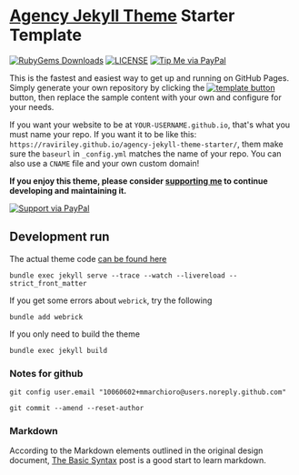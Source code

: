 # [Agency Jekyll Theme](https://github.com/raviriley/agency-jekyll-theme) Starter Template
[![RubyGems Downloads](https://img.shields.io/gem/dt/jekyll-agency.svg)](https://rubygems.org/gems/jekyll-agency)
[![LICENSE](https://img.shields.io/badge/license-MIT-lightgrey.svg)](https://github.com/raviriley/agency-jekyll-theme/blob/master/LICENSE.txt)
[![Tip Me via PayPal](https://img.shields.io/badge/PayPal-tip%20me-green.svg?logo=paypal)](https://www.paypal.me/raviriley)

This is the fastest and easiest way to get up and running on GitHub Pages.
Simply generate your own repository by clicking the [![template button](https://img.shields.io/badge/-Use%20this%20template-brightgreen)](https://github.com/raviriley/agency-jekyll-theme-starter/generate) button, 
then replace the sample content with your own and configure for your needs.

If you want your website to be at `YOUR-USERNAME.github.io`, that's what you must name your repo. If you want it to be like this: `https://raviriley.github.io/agency-jekyll-theme-starter/`, them make sure the `baseurl` in `_config.yml` matches the name of your repo. You can also use a `CNAME` file and your own custom domain!

**If you enjoy this theme, please consider [supporting me](https://www.paypal.me/raviriley) to continue developing and maintaining it.**

[![Support via PayPal](https://cdn.rawgit.com/twolfson/paypal-github-button/1.0.0/dist/button.svg)](https://www.paypal.me/raviriley)


## Development run 

The actual theme code [can be found here](https://github.com/raviriley/agency-jekyll-theme)

```
bundle exec jekyll serve --trace --watch --livereload --strict_front_matter
```

If you get some errors about `webrick`, try the following

```
bundle add webrick
```

If you only need to build the theme

```
bundle exec jekyll build 
```

### Notes for github

```
git config user.email "10060602+mmarchioro@users.noreply.github.com"

git commit --amend --reset-author     
```

### Markdown


According to the Markdown elements outlined in the original design document, [The Basic Syntax](https://www.markdownguide.org/basic-syntax/) post is a good start to learn markdown.